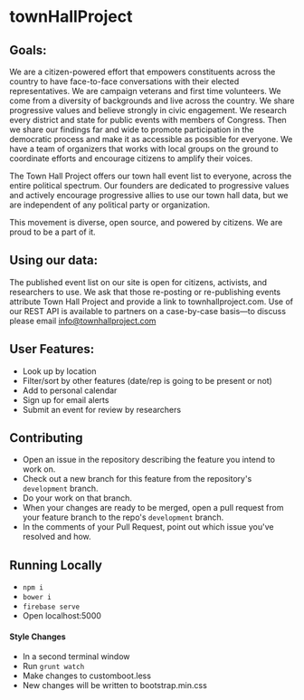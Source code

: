 # townHallProject

## Goals:
We are a citizen-powered effort that empowers constituents across the country to have face-to-face conversations with their elected representatives. We are campaign veterans and first time volunteers. We come from a diversity of backgrounds and live across the country. We share progressive values and believe strongly in civic engagement. We research every district and state for public events with members of Congress. Then we share our findings far and wide to promote participation in the democratic process and make it as accessible as possible for everyone. We have a team of organizers that works with local groups on the ground to coordinate efforts and encourage citizens to amplify their voices.

The Town Hall Project offers our town hall event list to everyone, across the entire political spectrum. Our founders are dedicated to progressive values and actively encourage progressive allies to use our town hall data, but we are independent of any political party or organization.

This movement is diverse, open source, and powered by citizens. We are proud to be a part of it.

## Using our data:
The published event list on our site is open for citizens, activists, and researchers to use. We ask that those re-posting or re-publishing events attribute Town Hall Project and provide a link to townhallproject.com. Use of our REST API is available to partners on a case-by-case basis—to discuss please email info@townhallproject.com

## User Features:
- Look up by location
- Filter/sort by other features (date/rep is going to be present or not)
- Add to personal calendar
- Sign up for email alerts
- Submit an event for review by researchers

## Contributing
- Open an issue in the repository describing the feature you intend to work on.
- Check out a new branch for this feature from the repository's `development` branch.
- Do your work on that branch.
- When your changes are ready to be merged, open a pull request from your feature branch to the repo's `development` branch.
- In the comments of your Pull Request, point out which issue you've resolved and how.

## Running Locally
- `npm i`
- `bower i`
- `firebase serve`
- Open localhost:5000

#### Style Changes
- In a second terminal window
- Run `grunt watch`
- Make changes to customboot.less
- New changes will be written to bootstrap.min.css
